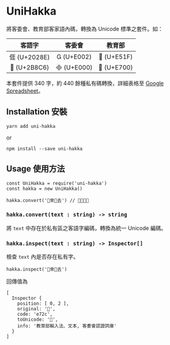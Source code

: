 # UniHakka

將客委會、教育部客家語內碼，轉換為 Unicode 標準之套件。如：

| 客語字 | 客委會 | 教育部 |
|:---:|:---:|:---:|
| 𠊎 (U+2028E) |  (U+E002) |  (U+E51F) |
| 𫣆 (U+2B8C6) |  (U+E000) |  (U+E700) |

本套件提供 340 字，約 440 餘種私有碼轉換，詳細表格至 [Google Spreadsheet](https://docs.google.com/spreadsheets/d/1_OLALrobGqdlMRoBZIgVmx5AnsixFJdgDeqHdrJAwCA/edit?usp=sharing)。

## Installation 安裝

```
yarn add uni-hakka
```

or

```
npm install --save uni-hakka
```

## Usage 使用方法

``` es6
const UniHakka = require('uni-hakka')
const hakka = new UniHakka()

hakka.convert('來去') // 𫟧來𫟧去
```

### `hakka.convert(text : string) -> string`

將 `text` 中存在於私有區之客語字編碼，轉換為統一 Unicode 編碼。

### `hakka.inspect(text : string) -> Inspector[]`

檢查 `text` 內是否存在私有字。

``` es6
hakka.inspect('來去')
```

回傳值為

```
[
  Inspector {
    position: [ 0, 2 ],
    original: '',
    code: 'e72c',
    toUnicode: '𫟧',
    info: '教育部輸入法、文本, 客委會認證詞庫'
  }
]
```
